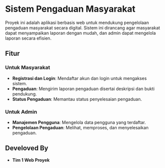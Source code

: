 # Sistem Pengaduan Masyarakat

Proyek ini adalah aplikasi berbasis web untuk mendukung pengelolaan pengaduan masyarakat secara digital. Sistem ini dirancang agar masyarakat dapat menyampaikan laporan dengan mudah, dan admin dapat mengelola laporan secara efisien.

## Fitur

### Untuk Masyarakat
- **Registrasi dan Login**: Mendaftar akun dan login untuk mengakses sistem.
- **Pengaduan**: Mengirim laporan pengaduan disertai deskripsi dan bukti pendukung.
- **Status Pengaduan**: Memantau status penyelesaian pengaduan.

### Untuk Admin
- **Manajemen Pengguna**: Mengelola data pengguna yang terdaftar.
- **Pengelolaan Pengaduan**: Melihat, memproses, dan menyelesaikan pengaduan.

## Develoved By
- **Tim 1 Web Proyek**
